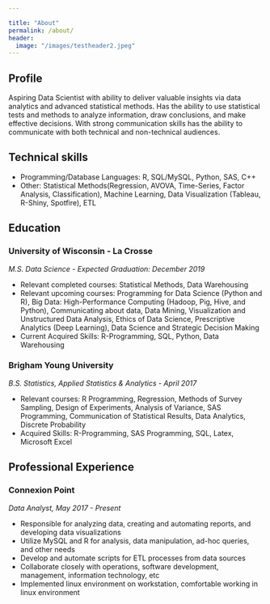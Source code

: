 ```yaml
---

title: "About"
permalink: /about/
header:
  image: "/images/testheader2.jpeg"
---
```


## Profile
Aspiring Data Scientist with ability to deliver valuable insights via data analytics and advanced statistical
methods. Has the ability to use statistical tests and methods to analyze information, draw conclusions, and make
effective decisions. With strong communication skills has the ability to communicate with both technical and
non-technical audiences.

## Technical skills
- Programming/Database Languages: R, SQL/MySQL, Python, SAS, C++
- Other: Statistical Methods(Regression, AVOVA, Time-Series, Factor Analysis, Classification), Machine Learning, Data Visualization (Tableau, R-Shiny, Spotfire), ETL

## Education
### University of Wisconsin - La Crosse
*M.S. Data Science - Expected Graduation: December 2019*
- Relevant completed courses: Statistical Methods, Data Warehousing
- Relevant upcoming courses: Programming for Data Science (Python and R), Big Data:
High-Performance Computing (Hadoop, Pig, Hive, and Python), Communicating about data, Data
Mining, Visualization and Unstructured Data Analysis, Ethics of Data Science, Prescriptive Analytics
(Deep Learning), Data Science and Strategic Decision Making
- Current Acquired Skills: R-Programming, SQL, Python, Data Warehousing

### Brigham Young University
*B.S. Statistics, Applied Statistics & Analytics - April 2017*
- Relevant courses: R Programming, Regression, Methods of Survey Sampling, Design of Experiments,
Analysis of Variance, SAS Programming, Communication of Statistical Results, Data Analytics, Discrete
Probability
- Acquired Skills: R-Programming, SAS Programming, SQL, Latex, Microsoft Excel

## Professional Experience
### Connexion Point
*Data Analyst, May 2017 - Present*
- Responsible for analyzing data, creating and automating reports, and developing data visualizations
- Utilize MySQL and R for analysis, data manipulation, ad-hoc queries, and other needs
- Develop and automate scripts for ETL processes from data sources
- Collaborate closely with operations, software development, management, information technology, etc
- Implemented linux environment on workstation, comfortable working in linux environment
